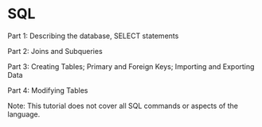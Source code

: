 # SQL 

Part 1: Describing the database, SELECT statements

Part 2: Joins and Subqueries

Part 3: Creating Tables; Primary and Foreign Keys; Importing and Exporting Data

Part 4: Modifying Tables

Note: This tutorial does not cover all SQL commands or aspects of the language. 